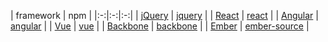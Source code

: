 | framework | npm |
|:-:|:-:|:-:|
| [jQuery](https://github.com/jquery/jquery) | [jquery](https://www.npmjs.com/package/jquery) |
| [React](https://github.com/facebook/react) | [react](https://www.npmjs.com/package/react) |
| [Angular](https://github.com/angular/angular/) | [angular](https://www.npmjs.com/package/angular) |
| [Vue](https://github.com/vuejs/vue) | [vue](https://www.npmjs.com/package/vue) |
| [Backbone](https://github.com/jashkenas/backbone) | [backbone](https://www.npmjs.com/package/backbone) |
| [Ember](https://github.com/emberjs/ember.js) | [ember-source](https://www.npmjs.com/package/ember-source) |

